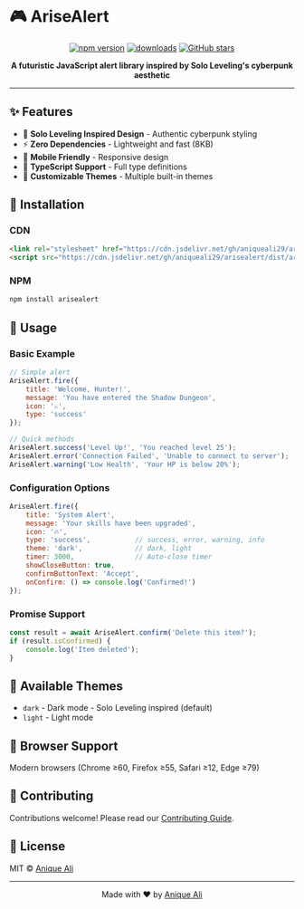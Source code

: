 # 🎮 AriseAlert

<div align="center">
  
  [![npm version](https://img.shields.io/npm/v/arisealert?style=for-the-badge&color=00d4ff)](https://www.npmjs.com/package/arisealert)
  [![downloads](https://img.shields.io/npm/dm/arisealert?style=for-the-badge&color=00ff88)](https://www.npmjs.com/package/arisealert)
  [![GitHub stars](https://img.shields.io/github/stars/aniqueali29/arisealert?style=for-the-badge&color=ff6b6b)](https://github.com/aniqueali29/arisealert)
  
  **A futuristic JavaScript alert library inspired by Solo Leveling's cyberpunk aesthetic**
  
</div>

---

## ✨ Features

- 🎨 **Solo Leveling Inspired Design** - Authentic cyberpunk styling
- ⚡ **Zero Dependencies** - Lightweight and fast (8KB)
- 📱 **Mobile Friendly** - Responsive design
- 🔧 **TypeScript Support** - Full type definitions
- 🌈 **Customizable Themes** - Multiple built-in themes

## 🚀 Installation

### CDN
```html
<link rel="stylesheet" href="https://cdn.jsdelivr.net/gh/aniqueali29/arisealert/dist/arisealert.min.css">
<script src="https://cdn.jsdelivr.net/gh/aniqueali29/arisealert/dist/arisealert.min.js"></script>
```

### NPM
```bash
npm install arisealert
```

## 📖 Usage

### Basic Example
```javascript
// Simple alert
AriseAlert.fire({
    title: 'Welcome, Hunter!',
    message: 'You have entered the Shadow Dungeon',
    icon: '⚔️',
    type: 'success'
});

// Quick methods
AriseAlert.success('Level Up!', 'You reached level 25');
AriseAlert.error('Connection Failed', 'Unable to connect to server');
AriseAlert.warning('Low Health', 'Your HP is below 20%');
```

### Configuration Options
```javascript
AriseAlert.fire({
    title: 'System Alert',
    message: 'Your skills have been upgraded',
    icon: '🔥',
    type: 'success',           // success, error, warning, info
    theme: 'dark',             // dark, light
    timer: 3000,               // Auto-close timer
    showCloseButton: true,
    confirmButtonText: 'Accept',
    onConfirm: () => console.log('Confirmed!')
});
```

### Promise Support
```javascript
const result = await AriseAlert.confirm('Delete this item?');
if (result.isConfirmed) {
    console.log('Item deleted');
}
```

## 🎨 Available Themes

- `dark` - Dark mode - Solo Leveling inspired (default)
- `light` - Light mode

## 🌟 Browser Support

Modern browsers (Chrome ≥60, Firefox ≥55, Safari ≥12, Edge ≥79)

## 🤝 Contributing

Contributions welcome! Please read our [Contributing Guide](CONTRIBUTING.md).

## 📄 License

MIT © [Anique Ali](https://github.com/aniqueali29)

---

<div align="center">
  Made with ❤️ by <a href="https://github.com/aniqueali29">Anique Ali</a>
</div>
